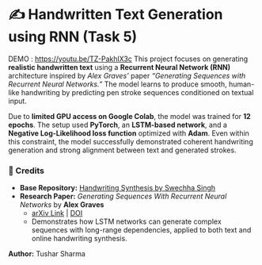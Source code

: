 # ✍️ Handwritten Text Generation using RNN (Task 5)
DEMO : https://youtu.be/TZ-PakhlX3c
This project focuses on generating **realistic handwritten text** using a **Recurrent Neural Network (RNN)** architecture inspired by *Alex Graves’* paper *“Generating Sequences with Recurrent Neural Networks.”* The model learns to produce smooth, human-like handwriting by predicting pen stroke sequences conditioned on textual input.

Due to **limited GPU access on Google Colab**, the model was trained for **12 epochs**. The setup used **PyTorch**, an **LSTM-based network**, and a **Negative Log-Likelihood loss function** optimized with **Adam**. Even within this constraint, the model successfully demonstrated coherent handwriting generation and strong alignment between text and generated strokes.

### 📘 Credits  
- **Base Repository:** [Handwriting Synthesis by Swechha Singh](https://github.com/swechhasingh/Handwriting-synthesis.git)  
- **Research Paper:** *Generating Sequences With Recurrent Neural Networks* by **Alex Graves**  
  - [arXiv Link](https://arxiv.org/abs/1308.0850) | [DOI](https://doi.org/10.48550/arXiv.1308.0850)  
  - Demonstrates how LSTM networks can generate complex sequences with long-range dependencies, applied to both text and online handwriting synthesis.  

**Author:** Tushar Sharma  

